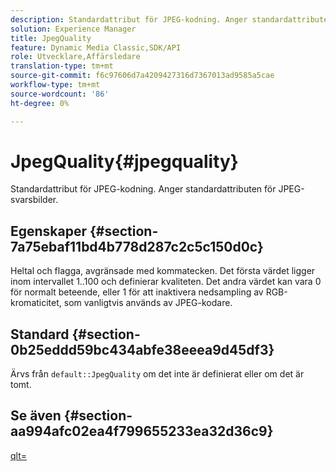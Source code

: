 ```yaml
---
description: Standardattribut för JPEG-kodning. Anger standardattributen för JPEG-svarsbilder.
solution: Experience Manager
title: JpegQuality
feature: Dynamic Media Classic,SDK/API
role: Utvecklare,Affärsledare
translation-type: tm+mt
source-git-commit: f6c97606d7a4209427316d7367013ad9585a5cae
workflow-type: tm+mt
source-wordcount: '86'
ht-degree: 0%

---
```



# JpegQuality{#jpegquality}

Standardattribut för JPEG-kodning. Anger standardattributen för JPEG-svarsbilder.

## Egenskaper {#section-7a75ebaf11bd4b778d287c2c5c150d0c}

Heltal och flagga, avgränsade med kommatecken. Det första värdet ligger inom intervallet 1..100 och definierar kvaliteten. Det andra värdet kan vara 0 för normalt beteende, eller 1 för att inaktivera nedsampling av RGB-kromaticitet, som vanligtvis används av JPEG-kodare.

## Standard {#section-0b25eddd59bc434abfe38eeea9d45df3}

Ärvs från `default::JpegQuality` om det inte är definierat eller om det är tomt.

## Se även {#section-aa994afc02ea4f799655233ea32d36c9}

[qlt=](../../../../../is-api/http-ref/image-serving-api-ref/c-http-protocol-reference/c-command-reference/r-is-http-qlt.md#reference-f69ed0758c784b0385d979820546d352)
